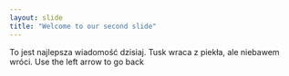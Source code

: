 ```yaml
---
layout: slide
title: "Welcome to our second slide"
---
```

To jest najlepsza wiadomość dzisiaj. Tusk wraca z piekła, ale niebawem wróci.
Use the left arrow to go back
